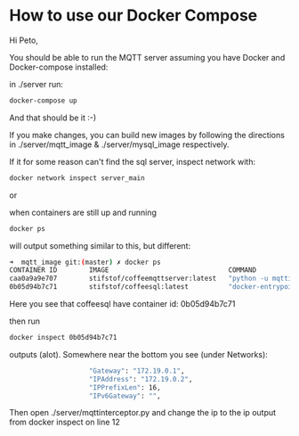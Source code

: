 # How to use our Docker Compose

Hi Peto, 

You should be able to run the MQTT server assuming you have Docker and Docker-compose installed:

in ./server run:

``` bash
docker-compose up
```

And that should be it :-)

If you make changes, you can build new images by following the directions in ./server/mqtt_image & ./server/mysql_image respectively. 




If it for some reason can't find the sql server, inspect network with:

```bash
docker network inspect server_main
```

or 

when containers are still up and running

```bash
docker ps
```

will output something similar to this, but different:

``` bash
➜  mqtt_image git:(master) ✗ docker ps
CONTAINER ID        IMAGE                              COMMAND                  CREATED              STATUS              PORTS                                        NAMES
caa0a9a9e707        stifstof/coffeemqttserver:latest   "python -u mqttinter…"   About a minute ago   Up About a minute   0.0.0.0:80->80/tcp, 0.0.0.0:1883->1883/tcp   mqttcontainer
0b05d94b7c71        stifstof/coffeesql:latest          "docker-entrypoint.s…"   3 minutes ago        Up About a minute   0.0.0.0:3306->3306/tcp, 33060/tcp            coffeesqlcontainer
```

Here you see that coffeesql have container id: 0b05d94b7c71

then run

``` bash
docker inspect 0b05d94b7c71
```

outputs (alot). Somewhere near the bottom you see (under Networks):

``` bash
                    "Gateway": "172.19.0.1",
                    "IPAddress": "172.19.0.2",
                    "IPPrefixLen": 16,
                    "IPv6Gateway": "",
```

Then open ./server/mqttinterceptor.py and change the ip to the ip output from docker inspect on line 12
